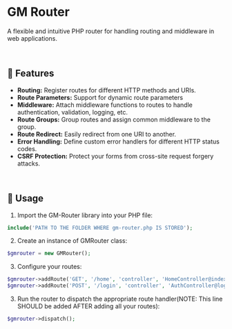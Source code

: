 # GM Router
A flexible and intuitive PHP router for handling routing and middleware in web applications.

<br>

## 🌟 Features
- **Routing:** Register routes for different HTTP methods and URIs.
- **Route Parameters:** Support for dynamic route parameters
- **Middleware:** Attach middleware functions to routes to handle authentication, validation, logging, etc.
- **Route Groups:** Group routes and assign common middleware to the group.
- **Route Redirect:** Easily redirect from one URI to another.
- **Error Handling:** Define custom error handlers for different HTTP status codes.
- **CSRF Protection:** Protect your forms from cross-site request forgery attacks.

<br>

## 📘 Usage
1. Import the GM-Router library into your PHP file:
```php
include('PATH TO THE FOLDER WHERE gm-router.php IS STORED');
```

2. Create an instance of GMRouter class:
```php
$gmrouter = new GMRouter();
```

3. Configure your routes:
```php
$gmrouter->addRoute('GET', '/home', 'controller', 'HomeController@index');
$gmrouter->addRoute('POST', '/login', 'controller', 'AuthController@login');
```

3. Run the router to dispatch the appropriate route handler(NOTE: This line SHOULD be added AFTER adding all your routes):
```php
$gmrouter->dispatch();
```
